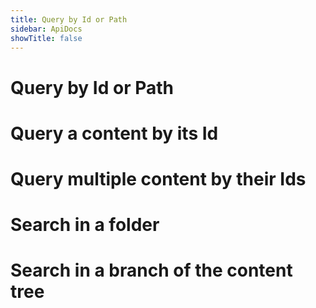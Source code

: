 ```yaml
---
title: Query by Id or Path
sidebar: ApiDocs
showTitle: false
---
```


# Query by Id or Path

# Query a content by its Id

# Query multiple content by their Ids

# Search in a folder

# Search in a branch of the content tree